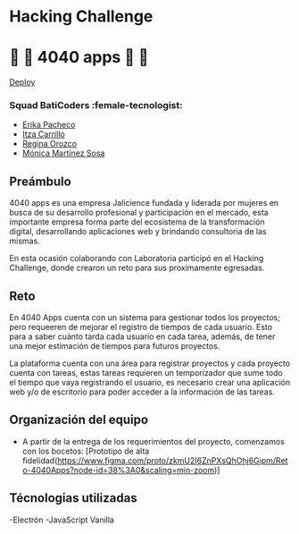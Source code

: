# Hacking Challenge
# :yellow_heart: :blue_heart: 4040 apps  :yellow_heart: :blue_heart:


[Deploy](link       )

### Squad BatiCoders :female-tecnologist: 

- [Erika Pacheco](https://github.com/erika-nath) 
- [Itza Carrillo](https://github.com/ItzaCarrillo)
- [Regina Orozco](https://github.com/ReginaOrozco)
- [Mónica Martínez Sosa](https://github.com/MonicaMartz)

 
## Preámbulo

4040 apps es una empresa Jalicience fundada y liderada por mujeres en busca de su desarrollo profesional y participación en el mercado, esta importante empresa forma parte del ecosistema de la transformación digital, desarrollando aplicaciones web y brindando consultoria de las mismas.

En esta ocasión colaborando con Laboratoria participó en el Hacking Challenge, donde crearon un reto para sus proximamente egresadas.

## Reto

En 4040 Apps cuenta con un sistema para gestionar todos los proyectos; pero requeeren de mejorar el registro de tiempos de cada usuario. 
Esto para a saber cuánto tarda cada usuario en cada tarea, además, de tener una mejor estimación de tiempos para futuros proyectos.

La plataforma cuenta con una área para registrar proyectos y cada proyecto cuenta con tareas, estas tareas requieren un temporizador que sume todo el tiempo que vaya registrando el usuario, es necesario crear una aplicación web y/o de escritorio para poder acceder a la información de las tareas. 



## Organización del equipo 
- A partir de la entrega de los requerimientos del proyecto, comenzamos con los bocetos:
[Prototipo de alta fidelidad(https://www.figma.com/proto/zkmU2I6ZnPXsQhOhj6Gipm/Reto-4040Apps?node-id=38%3A0&scaling=min-zoom)]




## Técnologias utilizadas
-Electrón
-JavaScript Vanilla
	



 

